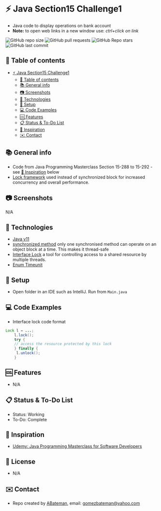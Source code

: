 # :zap: Java Section15 Challenge1
 
* Java code to display operations on bank account
* **Note:** to open web links in a new window use: _ctrl+click on link_

![GitHub repo size](https://img.shields.io/github/repo-size/AndrewJBateman/java-section15-challenge1?style=plastic)
![GitHub pull requests](https://img.shields.io/github/issues-pr/AndrewJBateman/java-section15-challenge1?style=plastic)
![GitHub Repo stars](https://img.shields.io/github/stars/AndrewJBateman/java-section15-challenge1?style=plastic)
![GitHub last commit](https://img.shields.io/github/last-commit/AndrewJBateman/java-section15-challenge1?style=plastic)

## :page_facing_up: Table of contents

* [:zap: Java Section15 Challenge1](#zap-java-section15-challenge1)
  * [:page_facing_up: Table of contents](#page_facing_up-table-of-contents)
  * [:books: General info](#books-general-info)
  * [:camera: Screenshots](#camera-screenshots)
  * [:signal_strength: Technologies](#signal_strength-technologies)
  * [:floppy_disk: Setup](#floppy_disk-setup)
  * [:computer: Code Examples](#computer-code-examples)
  * [:cool: Features](#cool-features)
  * [:clipboard: Status & To-Do List](#clipboard-status--to-do-list)
  * [:clap: Inspiration](#clap-inspiration)
  * [:envelope: Contact](#envelope-contact)

## :books: General info

* Code from Java Programming Masterclass Section 15-288 to 15-292 - see [:clap: Inspiration](#clap-inspiration) below
* [Lock framework](https://www.geeksforgeeks.org/lock-framework-vs-thread-synchronization-in-java/) used instead of synchronized block for increased concurrency and overall performance.

## :camera: Screenshots

N/A

## :signal_strength: Technologies

* [Java v11](https://www.java.com/en/)
* [synchronized method](https://docs.oracle.com/javase/tutorial/essential/concurrency/syncmeth.html) only one synchronised method can operate on an object block at a time. This makes it thread-safe
* [Interface Lock](https://docs.oracle.com/javase/7/docs/api/java/util/concurrent/locks/Lock.html) a tool for controlling access to a shared resource by multiple threads.
* [Enum Timeunit](https://docs.oracle.com/javase/7/docs/api/java/util/concurrent/TimeUnit.html)

## :floppy_disk: Setup

* Open folder in an IDE such as IntelliJ. Run  from `Main.java`

## :computer: Code Examples

* Interface lock code format

````java
Lock l = ...;
    l.lock();
    try {
    // access the resource protected by this lock
    } finally {
     l.unlock();
    }
````

## :cool: Features

* N/A

## :clipboard: Status & To-Do List

* Status: Working
* To-Do: Complete

## :clap: Inspiration

* [Udemy: Java Programming Masterclass for Software Developers](https://www.udemy.com/course/java-the-complete-java-developer-course/learn/lecture/3561816#overview)

## :file_folder: License

* N/A

## :envelope: Contact

* Repo created by [ABateman](https://www.andrewbateman.org), email: gomezbateman@yahoo.com
